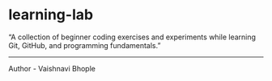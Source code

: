 # learning-lab
“A collection of beginner coding exercises and experiments while learning Git, GitHub, and programming fundamentals.”
<hr>
Author - Vaishnavi Bhople
